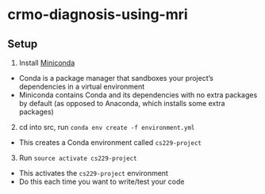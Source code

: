 # crmo-diagnosis-using-mri

## Setup

1. Install [Miniconda](https://conda.io/docs/user-guide/install/index.html#regular-installation)
  - Conda is a package manager that sandboxes your project’s dependencies in a virtual environment
  - Miniconda contains Conda and its dependencies with no extra packages by default (as opposed to Anaconda, which installs some extra packages)
2. cd into src, run `conda env create -f environment.yml`
  - This creates a Conda environment called `cs229-project`
3. Run `source activate cs229-project`
  - This activates the `cs229-project` environment
  - Do this each time you want to write/test your code
